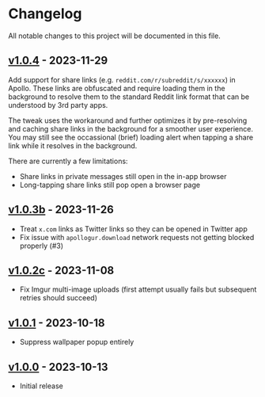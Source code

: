 # Changelog

All notable changes to this project will be documented in this file.

## [v1.0.4] - 2023-11-29

Add support for share links (e.g. `reddit.com/r/subreddit/s/xxxxxx`) in Apollo. These links are obfuscated and require loading them in the background to resolve them to the standard Reddit link format that can be understood by 3rd party apps.

The tweak uses the workaround and further optimizes it by pre-resolving and caching share links in the background for a smoother user experience. You may still see the occassional (brief) loading alert when tapping a share link while it resolves in the background.

There are currently a few limitations:
- Share links in private messages still open in the in-app browser
- Long-tapping share links still pop open a browser page

## [v1.0.3b] - 2023-11-26
- Treat `x.com` links as Twitter links so they can be opened in Twitter app
- Fix issue with `apollogur.download` network requests not getting blocked properly (#3)

## [v1.0.2c] - 2023-11-08
- Fix Imgur multi-image uploads (first attempt usually fails but subsequent retries should succeed)

## [v1.0.1] - 2023-10-18
- Suppress wallpaper popup entirely

## [v1.0.0] - 2023-10-13
- Initial release

[v1.0.4]: https://github.com/JeffreyCA/Apollo-ImprovedCustomApi/compare/v1.0.3b...v1.0.4
[v1.0.3b]: https://github.com/JeffreyCA/Apollo-ImprovedCustomApi/compare/v1.0.2c...v1.0.3b
[v1.0.2c]: https://github.com/JeffreyCA/Apollo-ImprovedCustomApi/compare/v1.0.1...v1.0.2c
[v1.0.1]: https://github.com/JeffreyCA/Apollo-ImprovedCustomApi/compare/v1.0.0...v1.0.1
[v1.0.0]: https://github.com/JeffreyCA/Apollo-ImprovedCustomApi/compare/v1.0.0

